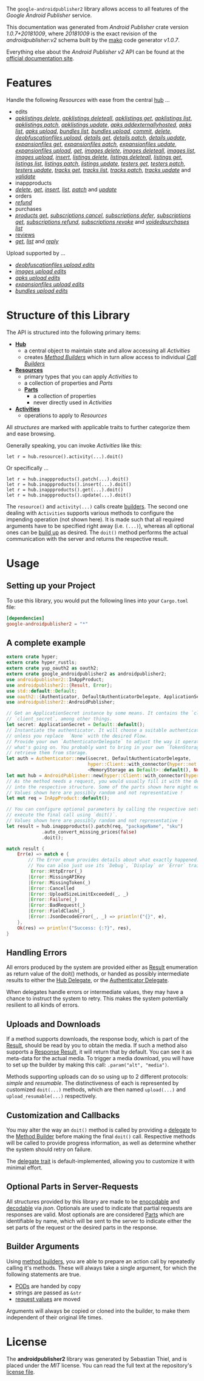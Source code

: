 <!---
DO NOT EDIT !
This file was generated automatically from 'src/mako/api/README.md.mako'
DO NOT EDIT !
-->
The `google-androidpublisher2` library allows access to all features of the *Google Android Publisher* service.

This documentation was generated from *Android Publisher* crate version *1.0.7+20181009*, where *20181009* is the exact revision of the *androidpublisher:v2* schema built by the [mako](http://www.makotemplates.org/) code generator *v1.0.7*.

Everything else about the *Android Publisher* *v2* API can be found at the
[official documentation site](https://developers.google.com/android-publisher).
# Features

Handle the following *Resources* with ease from the central [hub](https://docs.rs/google-androidpublisher2/1.0.7+20181009/google_androidpublisher2/struct.AndroidPublisher.html) ... 

* edits
 * [*apklistings delete*](https://docs.rs/google-androidpublisher2/1.0.7+20181009/google_androidpublisher2/struct.EditApklistingDeleteCall.html), [*apklistings deleteall*](https://docs.rs/google-androidpublisher2/1.0.7+20181009/google_androidpublisher2/struct.EditApklistingDeleteallCall.html), [*apklistings get*](https://docs.rs/google-androidpublisher2/1.0.7+20181009/google_androidpublisher2/struct.EditApklistingGetCall.html), [*apklistings list*](https://docs.rs/google-androidpublisher2/1.0.7+20181009/google_androidpublisher2/struct.EditApklistingListCall.html), [*apklistings patch*](https://docs.rs/google-androidpublisher2/1.0.7+20181009/google_androidpublisher2/struct.EditApklistingPatchCall.html), [*apklistings update*](https://docs.rs/google-androidpublisher2/1.0.7+20181009/google_androidpublisher2/struct.EditApklistingUpdateCall.html), [*apks addexternallyhosted*](https://docs.rs/google-androidpublisher2/1.0.7+20181009/google_androidpublisher2/struct.EditApkAddexternallyhostedCall.html), [*apks list*](https://docs.rs/google-androidpublisher2/1.0.7+20181009/google_androidpublisher2/struct.EditApkListCall.html), [*apks upload*](https://docs.rs/google-androidpublisher2/1.0.7+20181009/google_androidpublisher2/struct.EditApkUploadCall.html), [*bundles list*](https://docs.rs/google-androidpublisher2/1.0.7+20181009/google_androidpublisher2/struct.EditBundleListCall.html), [*bundles upload*](https://docs.rs/google-androidpublisher2/1.0.7+20181009/google_androidpublisher2/struct.EditBundleUploadCall.html), [*commit*](https://docs.rs/google-androidpublisher2/1.0.7+20181009/google_androidpublisher2/struct.EditCommitCall.html), [*delete*](https://docs.rs/google-androidpublisher2/1.0.7+20181009/google_androidpublisher2/struct.EditDeleteCall.html), [*deobfuscationfiles upload*](https://docs.rs/google-androidpublisher2/1.0.7+20181009/google_androidpublisher2/struct.EditDeobfuscationfileUploadCall.html), [*details get*](https://docs.rs/google-androidpublisher2/1.0.7+20181009/google_androidpublisher2/struct.EditDetailGetCall.html), [*details patch*](https://docs.rs/google-androidpublisher2/1.0.7+20181009/google_androidpublisher2/struct.EditDetailPatchCall.html), [*details update*](https://docs.rs/google-androidpublisher2/1.0.7+20181009/google_androidpublisher2/struct.EditDetailUpdateCall.html), [*expansionfiles get*](https://docs.rs/google-androidpublisher2/1.0.7+20181009/google_androidpublisher2/struct.EditExpansionfileGetCall.html), [*expansionfiles patch*](https://docs.rs/google-androidpublisher2/1.0.7+20181009/google_androidpublisher2/struct.EditExpansionfilePatchCall.html), [*expansionfiles update*](https://docs.rs/google-androidpublisher2/1.0.7+20181009/google_androidpublisher2/struct.EditExpansionfileUpdateCall.html), [*expansionfiles upload*](https://docs.rs/google-androidpublisher2/1.0.7+20181009/google_androidpublisher2/struct.EditExpansionfileUploadCall.html), [*get*](https://docs.rs/google-androidpublisher2/1.0.7+20181009/google_androidpublisher2/struct.EditGetCall.html), [*images delete*](https://docs.rs/google-androidpublisher2/1.0.7+20181009/google_androidpublisher2/struct.EditImageDeleteCall.html), [*images deleteall*](https://docs.rs/google-androidpublisher2/1.0.7+20181009/google_androidpublisher2/struct.EditImageDeleteallCall.html), [*images list*](https://docs.rs/google-androidpublisher2/1.0.7+20181009/google_androidpublisher2/struct.EditImageListCall.html), [*images upload*](https://docs.rs/google-androidpublisher2/1.0.7+20181009/google_androidpublisher2/struct.EditImageUploadCall.html), [*insert*](https://docs.rs/google-androidpublisher2/1.0.7+20181009/google_androidpublisher2/struct.EditInsertCall.html), [*listings delete*](https://docs.rs/google-androidpublisher2/1.0.7+20181009/google_androidpublisher2/struct.EditListingDeleteCall.html), [*listings deleteall*](https://docs.rs/google-androidpublisher2/1.0.7+20181009/google_androidpublisher2/struct.EditListingDeleteallCall.html), [*listings get*](https://docs.rs/google-androidpublisher2/1.0.7+20181009/google_androidpublisher2/struct.EditListingGetCall.html), [*listings list*](https://docs.rs/google-androidpublisher2/1.0.7+20181009/google_androidpublisher2/struct.EditListingListCall.html), [*listings patch*](https://docs.rs/google-androidpublisher2/1.0.7+20181009/google_androidpublisher2/struct.EditListingPatchCall.html), [*listings update*](https://docs.rs/google-androidpublisher2/1.0.7+20181009/google_androidpublisher2/struct.EditListingUpdateCall.html), [*testers get*](https://docs.rs/google-androidpublisher2/1.0.7+20181009/google_androidpublisher2/struct.EditTesterGetCall.html), [*testers patch*](https://docs.rs/google-androidpublisher2/1.0.7+20181009/google_androidpublisher2/struct.EditTesterPatchCall.html), [*testers update*](https://docs.rs/google-androidpublisher2/1.0.7+20181009/google_androidpublisher2/struct.EditTesterUpdateCall.html), [*tracks get*](https://docs.rs/google-androidpublisher2/1.0.7+20181009/google_androidpublisher2/struct.EditTrackGetCall.html), [*tracks list*](https://docs.rs/google-androidpublisher2/1.0.7+20181009/google_androidpublisher2/struct.EditTrackListCall.html), [*tracks patch*](https://docs.rs/google-androidpublisher2/1.0.7+20181009/google_androidpublisher2/struct.EditTrackPatchCall.html), [*tracks update*](https://docs.rs/google-androidpublisher2/1.0.7+20181009/google_androidpublisher2/struct.EditTrackUpdateCall.html) and [*validate*](https://docs.rs/google-androidpublisher2/1.0.7+20181009/google_androidpublisher2/struct.EditValidateCall.html)
* inappproducts
 * [*delete*](https://docs.rs/google-androidpublisher2/1.0.7+20181009/google_androidpublisher2/struct.InappproductDeleteCall.html), [*get*](https://docs.rs/google-androidpublisher2/1.0.7+20181009/google_androidpublisher2/struct.InappproductGetCall.html), [*insert*](https://docs.rs/google-androidpublisher2/1.0.7+20181009/google_androidpublisher2/struct.InappproductInsertCall.html), [*list*](https://docs.rs/google-androidpublisher2/1.0.7+20181009/google_androidpublisher2/struct.InappproductListCall.html), [*patch*](https://docs.rs/google-androidpublisher2/1.0.7+20181009/google_androidpublisher2/struct.InappproductPatchCall.html) and [*update*](https://docs.rs/google-androidpublisher2/1.0.7+20181009/google_androidpublisher2/struct.InappproductUpdateCall.html)
* orders
 * [*refund*](https://docs.rs/google-androidpublisher2/1.0.7+20181009/google_androidpublisher2/struct.OrderRefundCall.html)
* purchases
 * [*products get*](https://docs.rs/google-androidpublisher2/1.0.7+20181009/google_androidpublisher2/struct.PurchaseProductGetCall.html), [*subscriptions cancel*](https://docs.rs/google-androidpublisher2/1.0.7+20181009/google_androidpublisher2/struct.PurchaseSubscriptionCancelCall.html), [*subscriptions defer*](https://docs.rs/google-androidpublisher2/1.0.7+20181009/google_androidpublisher2/struct.PurchaseSubscriptionDeferCall.html), [*subscriptions get*](https://docs.rs/google-androidpublisher2/1.0.7+20181009/google_androidpublisher2/struct.PurchaseSubscriptionGetCall.html), [*subscriptions refund*](https://docs.rs/google-androidpublisher2/1.0.7+20181009/google_androidpublisher2/struct.PurchaseSubscriptionRefundCall.html), [*subscriptions revoke*](https://docs.rs/google-androidpublisher2/1.0.7+20181009/google_androidpublisher2/struct.PurchaseSubscriptionRevokeCall.html) and [*voidedpurchases list*](https://docs.rs/google-androidpublisher2/1.0.7+20181009/google_androidpublisher2/struct.PurchaseVoidedpurchaseListCall.html)
* [reviews](https://docs.rs/google-androidpublisher2/1.0.7+20181009/google_androidpublisher2/struct.Review.html)
 * [*get*](https://docs.rs/google-androidpublisher2/1.0.7+20181009/google_androidpublisher2/struct.ReviewGetCall.html), [*list*](https://docs.rs/google-androidpublisher2/1.0.7+20181009/google_androidpublisher2/struct.ReviewListCall.html) and [*reply*](https://docs.rs/google-androidpublisher2/1.0.7+20181009/google_androidpublisher2/struct.ReviewReplyCall.html)


Upload supported by ...

* [*deobfuscationfiles upload edits*](https://docs.rs/google-androidpublisher2/1.0.7+20181009/google_androidpublisher2/struct.EditDeobfuscationfileUploadCall.html)
* [*images upload edits*](https://docs.rs/google-androidpublisher2/1.0.7+20181009/google_androidpublisher2/struct.EditImageUploadCall.html)
* [*apks upload edits*](https://docs.rs/google-androidpublisher2/1.0.7+20181009/google_androidpublisher2/struct.EditApkUploadCall.html)
* [*expansionfiles upload edits*](https://docs.rs/google-androidpublisher2/1.0.7+20181009/google_androidpublisher2/struct.EditExpansionfileUploadCall.html)
* [*bundles upload edits*](https://docs.rs/google-androidpublisher2/1.0.7+20181009/google_androidpublisher2/struct.EditBundleUploadCall.html)



# Structure of this Library

The API is structured into the following primary items:

* **[Hub](https://docs.rs/google-androidpublisher2/1.0.7+20181009/google_androidpublisher2/struct.AndroidPublisher.html)**
    * a central object to maintain state and allow accessing all *Activities*
    * creates [*Method Builders*](https://docs.rs/google-androidpublisher2/1.0.7+20181009/google_androidpublisher2/trait.MethodsBuilder.html) which in turn
      allow access to individual [*Call Builders*](https://docs.rs/google-androidpublisher2/1.0.7+20181009/google_androidpublisher2/trait.CallBuilder.html)
* **[Resources](https://docs.rs/google-androidpublisher2/1.0.7+20181009/google_androidpublisher2/trait.Resource.html)**
    * primary types that you can apply *Activities* to
    * a collection of properties and *Parts*
    * **[Parts](https://docs.rs/google-androidpublisher2/1.0.7+20181009/google_androidpublisher2/trait.Part.html)**
        * a collection of properties
        * never directly used in *Activities*
* **[Activities](https://docs.rs/google-androidpublisher2/1.0.7+20181009/google_androidpublisher2/trait.CallBuilder.html)**
    * operations to apply to *Resources*

All *structures* are marked with applicable traits to further categorize them and ease browsing.

Generally speaking, you can invoke *Activities* like this:

```Rust,ignore
let r = hub.resource().activity(...).doit()
```

Or specifically ...

```ignore
let r = hub.inappproducts().patch(...).doit()
let r = hub.inappproducts().insert(...).doit()
let r = hub.inappproducts().get(...).doit()
let r = hub.inappproducts().update(...).doit()
```

The `resource()` and `activity(...)` calls create [builders][builder-pattern]. The second one dealing with `Activities` 
supports various methods to configure the impending operation (not shown here). It is made such that all required arguments have to be 
specified right away (i.e. `(...)`), whereas all optional ones can be [build up][builder-pattern] as desired.
The `doit()` method performs the actual communication with the server and returns the respective result.

# Usage

## Setting up your Project

To use this library, you would put the following lines into your `Cargo.toml` file:

```toml
[dependencies]
google-androidpublisher2 = "*"
```

## A complete example

```Rust
extern crate hyper;
extern crate hyper_rustls;
extern crate yup_oauth2 as oauth2;
extern crate google_androidpublisher2 as androidpublisher2;
use androidpublisher2::InAppProduct;
use androidpublisher2::{Result, Error};
use std::default::Default;
use oauth2::{Authenticator, DefaultAuthenticatorDelegate, ApplicationSecret, MemoryStorage};
use androidpublisher2::AndroidPublisher;

// Get an ApplicationSecret instance by some means. It contains the `client_id` and 
// `client_secret`, among other things.
let secret: ApplicationSecret = Default::default();
// Instantiate the authenticator. It will choose a suitable authentication flow for you, 
// unless you replace  `None` with the desired Flow.
// Provide your own `AuthenticatorDelegate` to adjust the way it operates and get feedback about 
// what's going on. You probably want to bring in your own `TokenStorage` to persist tokens and
// retrieve them from storage.
let auth = Authenticator::new(&secret, DefaultAuthenticatorDelegate,
                              hyper::Client::with_connector(hyper::net::HttpsConnector::new(hyper_rustls::TlsClient::new())),
                              <MemoryStorage as Default>::default(), None);
let mut hub = AndroidPublisher::new(hyper::Client::with_connector(hyper::net::HttpsConnector::new(hyper_rustls::TlsClient::new())), auth);
// As the method needs a request, you would usually fill it with the desired information
// into the respective structure. Some of the parts shown here might not be applicable !
// Values shown here are possibly random and not representative !
let mut req = InAppProduct::default();

// You can configure optional parameters by calling the respective setters at will, and
// execute the final call using `doit()`.
// Values shown here are possibly random and not representative !
let result = hub.inappproducts().patch(req, "packageName", "sku")
             .auto_convert_missing_prices(false)
             .doit();

match result {
    Err(e) => match e {
        // The Error enum provides details about what exactly happened.
        // You can also just use its `Debug`, `Display` or `Error` traits
         Error::HttpError(_)
        |Error::MissingAPIKey
        |Error::MissingToken(_)
        |Error::Cancelled
        |Error::UploadSizeLimitExceeded(_, _)
        |Error::Failure(_)
        |Error::BadRequest(_)
        |Error::FieldClash(_)
        |Error::JsonDecodeError(_, _) => println!("{}", e),
    },
    Ok(res) => println!("Success: {:?}", res),
}

```
## Handling Errors

All errors produced by the system are provided either as [Result](https://docs.rs/google-androidpublisher2/1.0.7+20181009/google_androidpublisher2/enum.Result.html) enumeration as return value of 
the doit() methods, or handed as possibly intermediate results to either the 
[Hub Delegate](https://docs.rs/google-androidpublisher2/1.0.7+20181009/google_androidpublisher2/trait.Delegate.html), or the [Authenticator Delegate](https://docs.rs/yup-oauth2/*/yup_oauth2/trait.AuthenticatorDelegate.html).

When delegates handle errors or intermediate values, they may have a chance to instruct the system to retry. This 
makes the system potentially resilient to all kinds of errors.

## Uploads and Downloads
If a method supports downloads, the response body, which is part of the [Result](https://docs.rs/google-androidpublisher2/1.0.7+20181009/google_androidpublisher2/enum.Result.html), should be
read by you to obtain the media.
If such a method also supports a [Response Result](https://docs.rs/google-androidpublisher2/1.0.7+20181009/google_androidpublisher2/trait.ResponseResult.html), it will return that by default.
You can see it as meta-data for the actual media. To trigger a media download, you will have to set up the builder by making
this call: `.param("alt", "media")`.

Methods supporting uploads can do so using up to 2 different protocols: 
*simple* and *resumable*. The distinctiveness of each is represented by customized 
`doit(...)` methods, which are then named `upload(...)` and `upload_resumable(...)` respectively.

## Customization and Callbacks

You may alter the way an `doit()` method is called by providing a [delegate](https://docs.rs/google-androidpublisher2/1.0.7+20181009/google_androidpublisher2/trait.Delegate.html) to the 
[Method Builder](https://docs.rs/google-androidpublisher2/1.0.7+20181009/google_androidpublisher2/trait.CallBuilder.html) before making the final `doit()` call. 
Respective methods will be called to provide progress information, as well as determine whether the system should 
retry on failure.

The [delegate trait](https://docs.rs/google-androidpublisher2/1.0.7+20181009/google_androidpublisher2/trait.Delegate.html) is default-implemented, allowing you to customize it with minimal effort.

## Optional Parts in Server-Requests

All structures provided by this library are made to be [enocodable](https://docs.rs/google-androidpublisher2/1.0.7+20181009/google_androidpublisher2/trait.RequestValue.html) and 
[decodable](https://docs.rs/google-androidpublisher2/1.0.7+20181009/google_androidpublisher2/trait.ResponseResult.html) via *json*. Optionals are used to indicate that partial requests are responses 
are valid.
Most optionals are are considered [Parts](https://docs.rs/google-androidpublisher2/1.0.7+20181009/google_androidpublisher2/trait.Part.html) which are identifiable by name, which will be sent to 
the server to indicate either the set parts of the request or the desired parts in the response.

## Builder Arguments

Using [method builders](https://docs.rs/google-androidpublisher2/1.0.7+20181009/google_androidpublisher2/trait.CallBuilder.html), you are able to prepare an action call by repeatedly calling it's methods.
These will always take a single argument, for which the following statements are true.

* [PODs][wiki-pod] are handed by copy
* strings are passed as `&str`
* [request values](https://docs.rs/google-androidpublisher2/1.0.7+20181009/google_androidpublisher2/trait.RequestValue.html) are moved

Arguments will always be copied or cloned into the builder, to make them independent of their original life times.

[wiki-pod]: http://en.wikipedia.org/wiki/Plain_old_data_structure
[builder-pattern]: http://en.wikipedia.org/wiki/Builder_pattern
[google-go-api]: https://github.com/google/google-api-go-client

# License
The **androidpublisher2** library was generated by Sebastian Thiel, and is placed 
under the *MIT* license.
You can read the full text at the repository's [license file][repo-license].

[repo-license]: https://github.com/Byron/google-apis-rsblob/master/LICENSE.md
